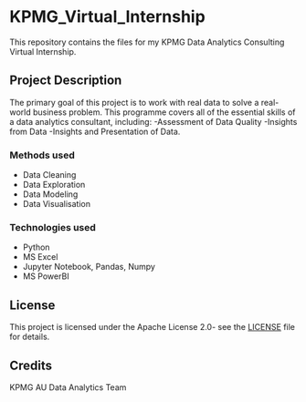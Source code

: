 # KPMG_Virtual_Internship
This repository contains the files for my KPMG Data Analytics Consulting Virtual Internship.

## Project Description
The primary goal of this project is to work with real data to solve a real-world business problem. This programme covers all of the essential skills of a data analytics consultant, including: -Assessment of Data Quality -Insights from Data -Insights and Presentation of Data.
### Methods used
- Data Cleaning
- Data Exploration
- Data Modeling
- Data Visualisation

### Technologies used
- Python
- MS Excel
- Jupyter Notebook, Pandas, Numpy
- MS PowerBI


## License
This project is licensed under the Apache License 2.0- see the [LICENSE](LICENSE) file for details.


## Credits
KPMG AU Data Analytics Team
